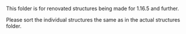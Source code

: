 This folder is for renovated structures being made for 1.16.5 and further.

Please sort the individual structures the same as in the actual structures folder.